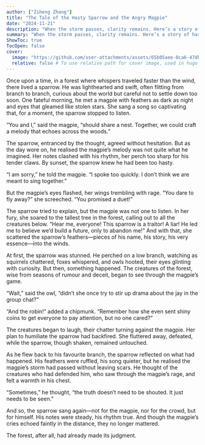 ```yaml
---
author: ["Ziheng Zhang"]
title: "The Tale of the Hasty Sparrow and the Angry Magpie"
date: "2024-11-21"
description: "When the storm passes, clarity remains. Here’s a story of haste, chaos, and the surprising strength of truth."
summary: "When the storm passes, clarity remains. Here’s a story of haste, chaos, and the surprising strength of truth."
ShowToc: true
TocOpen: false
cover:
  image: "https://github.com/user-attachments/assets/65b05aee-0ca6-47db-bd3f-22404c91b445"
  relative: false # To use relative path for cover image, used in hugo Page-bundles
---
```


Once upon a time, in a forest where whispers traveled faster than the wind, there lived a sparrow. He was lighthearted and swift, often flitting from branch to branch, curious about the world but careful not to settle down too soon. One fateful morning, he met a magpie with feathers as dark as night and eyes that gleamed like stolen stars. She sang a song so captivating that, for a moment, the sparrow stopped to listen.

“You and I,” said the magpie, “should share a nest. Together, we could craft a melody that echoes across the woods.”

The sparrow, entranced by the thought, agreed without hesitation. But as the day wore on, he realised the magpie’s melody was not quite what he imagined. Her notes clashed with his rhythm, her perch too sharp for his tender claws. By sunset, the sparrow knew he had been too hasty.

“I am sorry,” he told the magpie. “I spoke too quickly. I don’t think we are meant to sing together.”

But the magpie’s eyes flashed, her wings trembling with rage. “You dare to fly away?” she screeched. “You promised a duet!”

The sparrow tried to explain, but the magpie was not one to listen. In her fury, she soared to the tallest tree in the forest, calling out to all the creatures below. “Hear me, everyone! This sparrow is a traitor! A liar! He led me to believe we’d build a future, only to abandon me!” And with that, she scattered the sparrow’s feathers—pieces of his name, his story, his very essence—into the winds.

At first, the sparrow was stunned. He perched on a low branch, watching as squirrels chattered, foxes whispered, and owls hooted, their eyes glinting with curiosity. But then, something happened. The creatures of the forest, wise from seasons of rumour and deceit, began to see through the magpie’s game.

“Wait,” said the owl, “didn’t she once try to stir up drama about the jay in the group chat?”

“And the robin!” added a chipmunk. “Remember how she even sent shiny coins to get everyone to pay attention, but no one cared?”

The creatures began to laugh, their chatter turning against the magpie. Her plan to humiliate the sparrow had backfired. She fluttered away, defeated, while the sparrow, though shaken, remained untouched.

As he flew back to his favourite branch, the sparrow reflected on what had happened. His feathers were ruffled, his song quieter, but he realised the magpie’s storm had passed without leaving scars. He thought of the creatures who had defended him, who saw through the magpie’s rage, and felt a warmth in his chest.

“Sometimes,” he thought, “the truth doesn’t need to be shouted. It just needs to be seen.”

And so, the sparrow sang again—not for the magpie, nor for the crowd, but for himself. His notes were steady, his rhythm true. And though the magpie’s cries echoed faintly in the distance, they no longer mattered.

The forest, after all, had already made its judgment.
